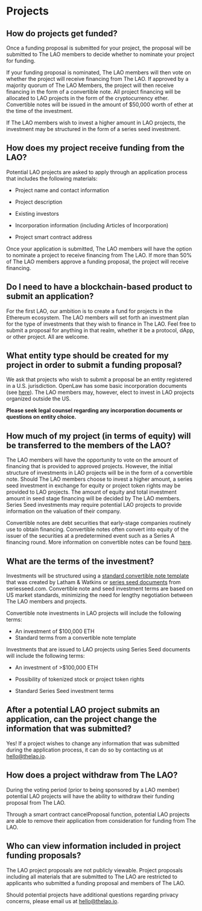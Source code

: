# Projects

## How do projects get funded?

Once a funding proposal is submitted for your project, the proposal will be submitted to The LAO members to decide whether to nominate your project for funding.

If your funding proposal is nominated, The LAO members will then vote on whether the project will receive financing from The LAO. If approved by a majority quorum of The LAO Members, the project will then receive financing in the form of a convertible note. All project financing will be allocated to LAO projects in the form of the cryptocurrency ether. Convertible notes will be issued in the amount of \$50,000 worth of ether at the time of the investment.

If The LAO members wish to invest a higher amount in LAO projects, the investment may be structured in the form of a series seed investment.

## How does my project receive funding from the LAO?

Potential LAO projects are asked to apply through an application process that includes the following materials:

- Project name and contact information

- Project description

- Existing investors

- Incorporation information (including Articles of Incorporation)

- Project smart contract address

Once your application is submitted, The LAO members will have the option to nominate a project to receive financing from The LAO. If more than 50% of The LAO members approve a funding proposal, the project will receive financing.

## Do I need to have a blockchain-based product to submit an application?

For the first LAO, our ambition is to create a fund for projects in the Ethereum ecosystem. The LAO members will set forth an investment plan for the type of investments that they wish to finance in The LAO. Feel free to submit a proposal for anything in that realm, whether it be a protocol, dApp, or other project. All are welcome.

## What entity type should be created for my project in order to submit a funding proposal?

We ask that projects who wish to submit a proposal be an entity registered in a U.S. jurisdiction. OpenLaw has some basic incorporation documents (see [here](https://lib.openlaw.io/web/default/template/Template%20Marketplace%20-%20Certificate%20of%20Incorporation)). The LAO members may, however, elect to invest in LAO projects organized outside the US.

**Please seek legal counsel regarding any incorporation documents or questions on entity choice.**

## How much of my project (in terms of equity) will be transferred to the members of the LAO?

The LAO members will have the opportunity to vote on the amount of financing that is provided to approved projects. However, the initial structure of investments in LAO projects will be in the form of a convertible note. Should The LAO members choose to invest a higher amount, a series seed investment in exchange for equity or project token rights may be provided to LAO projects. The amount of equity and total investment amount in seed stage financing will be decided by The LAO members. Series Seed investments may require potential LAO projects to provide information on the valuation of their company.

Convertible notes are debt securities that early-stage companies routinely use to obtain financing. Convertible notes often convert into equity of the issuer of the securities at a predetermined event such as a Series A financing round. More information on convertible notes can be found [here](https://consensys.net/convertible-note/).

## What are the terms of the investment?

Investments will be structured using a [standard convertible note template](https://legal-toolkit.openlaw.io/flow/Automated%20Convertible%20Note?accessToken=aa5d4370-0a9c-4ad9-8b63-e1a0ba6f808f) that was created by Latham & Watkins or [series seed documents](https://www.seriesseed.com) from seriesseed.com. Convertible note and seed investment terms are based on US market standards, minimizing the need for lengthy negotiation between The LAO members and projects.

Convertible note investments in LAO projects will include the following terms:

- An investment of \$100,000 ETH
- Standard terms from a convertible note template

Investments that are issued to LAO projects using Series Seed documents will include the following terms:

- An investment of >\$100,000 ETH

- Possibility of tokenized stock or project token rights

- Standard Series Seed investment terms

## After a potential LAO project submits an application, can the project change the information that was submitted?

Yes! If a project wishes to change any information that was submitted during the application process, it can do so by contacting us at hello@thelao.io.

## How does a project withdraw from The LAO?

During the voting period (prior to being sponsored by a LAO member) potential LAO projects will have the ability to withdraw their funding proposal from The LAO.

Through a smart contract cancelProposal function, potential LAO projects are able to remove their application from consideration for funding from The LAO.

## Who can view information included in project funding proposals?

The LAO project proposals are not publicly viewable. Project proposals including all materials that are submitted to The LAO are restricted to applicants who submitted a funding proposal and members of The LAO.

Should potential projects have additional questions regarding privacy concerns, please email us at hello@thelao.io.
